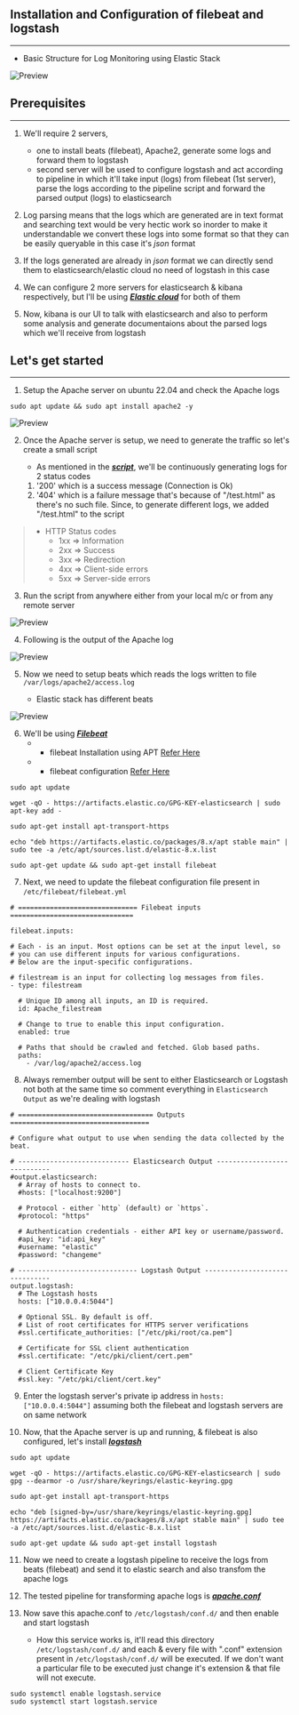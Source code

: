 
## Installation and Configuration of filebeat and logstash
-----------------------------------------------------------

* Basic Structure for Log Monitoring using Elastic Stack

![Preview](./img/elasticsearch_workflow.png)

## Prerequisites
----------------

1. We'll require 2 servers, 
   - one to install beats (filebeat), Apache2, generate some logs and forward them to logstash
   - second server will be used to configure logstash and act according to pipeline in which it'll take input (logs) from filebeat (1st server), parse the logs according to the pipeline script and forward the parsed output (logs) to elasticsearch

2. Log parsing means that the logs which are generated are in text format and searching text would be very hectic work so inorder to make it understandable we convert these logs into some format so that they can be easily queryable in this case it's _json_ format

3. If the logs generated are already in _json_ format we can directly send them to elasticsearch/elastic cloud no need of logstash in this case

4. We can configure 2 more servers for elasticsearch & kibana respectively, but I'll be using _**[Elastic cloud](https://www.elastic.co/cloud)**_ for both of them

5. Now, kibana is our UI to talk with elasticsearch and also to perform some analysis and generate documentaions about the parsed logs which we'll receive from logstash


## Let's get started
--------------------

1. Setup the Apache server on ubuntu 22.04 and check the Apache logs
```
sudo apt update && sudo apt install apache2 -y
```
![Preview](./img/apache2logspath.png)

2. Once the Apache server is setup, we need to generate the traffic so let's create a small script

     * As mentioned in the _**[script](./files/ping.sh)**_, we'll be continuously generating logs for 2 status codes
   1. '200' which is a success message (Connection is Ok)
   2. '404' which is a failure message that's because of "/test.html" as there's no such file. Since, to generate different logs, we added "/test.html" to the script


>   * HTTP Status codes
>       * 1xx => Information
>       * 2xx => Success
>       * 3xx => Redirection
>       * 4xx => Client-side errors
>       * 5xx => Server-side errors


3. Run the script from anywhere either from your local m/c or from any remote server

![Preview](./img/scriptexecution.png)


4. Following is the output of the Apache log

![Preview](./img/accesslog.png)


5. Now we need to setup beats which reads the logs written to file ```/var/logs/apache2/access.log```

    * Elastic stack has different beats

![Preview](./img/beatsfamily.png)

6. We'll be using _**[Filebeat](https://www.elastic.co/guide/en/beats/filebeat/current/filebeat-installation-configuration.html)**_
    * * filebeat Installation using APT [Refer Here](https://www.elastic.co/guide/en/beats/filebeat/current/setup-repositories.html)
  
    * * filebeat configuration [Refer Here](https://www.elastic.co/guide/en/beats/filebeat/current/configuring-howto-filebeat.html)

```
sudo apt update
```
```
wget -qO - https://artifacts.elastic.co/GPG-KEY-elasticsearch | sudo apt-key add -
```
```
sudo apt-get install apt-transport-https
```
```
echo "deb https://artifacts.elastic.co/packages/8.x/apt stable main" | sudo tee -a /etc/apt/sources.list.d/elastic-8.x.list
```
```
sudo apt-get update && sudo apt-get install filebeat
```

7. Next, we need to update the filebeat configuration file present in ```/etc/filebeat/filebeat.yml```

```
# ============================== Filebeat inputs ===============================

filebeat.inputs:

# Each - is an input. Most options can be set at the input level, so
# you can use different inputs for various configurations.
# Below are the input-specific configurations.

# filestream is an input for collecting log messages from files.
- type: filestream

  # Unique ID among all inputs, an ID is required.
  id: Apache_filestream

  # Change to true to enable this input configuration.
  enabled: true

  # Paths that should be crawled and fetched. Glob based paths.
  paths:
    - /var/log/apache2/access.log
```
8. Always remember output will be sent to either Elasticsearch or Logstash not both at the same time so comment everything in ```Elasticsearch Output``` as we're dealing with logstash

```
# ================================== Outputs ===================================

# Configure what output to use when sending the data collected by the beat.

# ---------------------------- Elasticsearch Output ----------------------------
#output.elasticsearch:
  # Array of hosts to connect to.
  #hosts: ["localhost:9200"]

  # Protocol - either `http` (default) or `https`.
  #protocol: "https"

  # Authentication credentials - either API key or username/password.
  #api_key: "id:api_key"
  #username: "elastic"
  #password: "changeme"

# ------------------------------ Logstash Output -------------------------------
output.logstash:
  # The Logstash hosts
  hosts: ["10.0.0.4:5044"]

  # Optional SSL. By default is off.
  # List of root certificates for HTTPS server verifications
  #ssl.certificate_authorities: ["/etc/pki/root/ca.pem"]

  # Certificate for SSL client authentication
  #ssl.certificate: "/etc/pki/client/cert.pem"

  # Client Certificate Key
  #ssl.key: "/etc/pki/client/cert.key"

```
9. Enter the logstash server's private ip address in ```hosts: ["10.0.0.4:5044"]``` assuming both the filebeat and logstash servers are on same network

10. Now, that the Apache server is up and running, & filebeat is also configured, let's install _**[logstash](https://www.elastic.co/guide/en/logstash/current/installing-logstash.html)**_

```
sudo apt update
```
```
wget -qO - https://artifacts.elastic.co/GPG-KEY-elasticsearch | sudo gpg --dearmor -o /usr/share/keyrings/elastic-keyring.gpg
```
```
sudo apt-get install apt-transport-https
```
```
echo "deb [signed-by=/usr/share/keyrings/elastic-keyring.gpg] https://artifacts.elastic.co/packages/8.x/apt stable main" | sudo tee -a /etc/apt/sources.list.d/elastic-8.x.list
```
```
sudo apt-get update && sudo apt-get install logstash
```

11. Now we need to create a logstash pipeline to receive the logs from beats (filebeat) and send it to elastic search and also transfom the apache logs

12. The tested pipeline for transforming apache logs is _**[apache.conf](./files/apache.conf)**_

13. Now save this apache.conf to ```/etc/logstash/conf.d/``` and then enable and start logstash
       * How this service works is, it'll read this directory ```/etc/logstash/conf.d/``` and each & every file with ".conf" extension present in ```/etc/logstash/conf.d/``` will be executed. If we don't want a particular file to be executed just change it's extension & that file will not execute.
```
sudo systemctl enable logstash.service
sudo systemctl start logstash.service
```